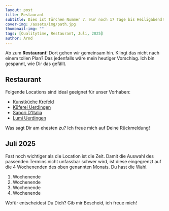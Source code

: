 ```yaml
---
layout: post
title: Restaurant
subtitle: Dies ist Türchen Nummer 7. Nur noch 17 Tage bis Heiligabend!
cover-img: /assets/img/path.jpg
thumbnail-img: ""
tags: [Qualitytime, Restaurant, Juli, 2025]
author: Arnd
---
```


Ab zum **Restaurant**! Dort gehen wir gemeinsam hin. Klingt das nicht nach einem tollen Plan? Das jedenfalls wäre mein heutiger Vorschlag. Ich bin gespannt, wie Dir das gefällt.

## Restaurant

Folgende Locations sind ideal geeignet für unser Vorhaben: 
* [Kunstküche Krefeld](https://www.kunstkueche.eu/)
* [Küferei Uerdingen](https://www.restaurant-kueferei.de/)
* [Sapori D'Italia](https://maps.app.goo.gl/dVAzLDGEfrvQuhvM8)
* [Lumi Uerdingen](https://lumi-am-rhein.de/)

Was sagt Dir am ehesten zu? Ich freue mich auf Deine Rückmeldung!

## Juli 2025

Fast noch wichtiger als die Location ist die Zeit. Damit die Auswahl des passenden Termins nicht unfassbar schwer wird, ist diese eingegrenzt auf die 4 Wochenenden des oben genannten Monats. Du hast die Wahl. 

1. Wochenende 
2. Wochenende
3. Wochenende
4. Wochenende

Wofür entscheidest Du Dich? Gib mir Bescheid, ich freue mich!